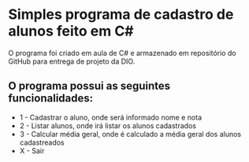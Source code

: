 # Simples programa de cadastro de alunos feito em C#
O programa foi criado em aula de C# e armazenado em repositório do GitHub para entrega de projeto da DIO.

## O programa possui as seguintes funcionalidades:
- 1 - Cadastrar o aluno, onde será informado nome e nota
- 2 - Listar alunos, onde irá listar os alunos cadastrados
- 3 - Calcular média geral, onde é calculado a média geral dos alunos cadastreados
- X - Sair
